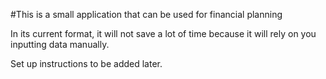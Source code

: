 #This is a small application that can be used for financial planning

In its current format, it will not save a lot of time because it will rely on you inputting data manually.

Set up instructions to be added later. 